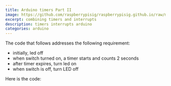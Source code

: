 ```yaml
---
title: Arduino timers Part II
image: https://github.com/raspberrypisig/raspberrypisig.github.io/raw/master/assets/images/interrupts_and_timers.jpg
excerpt: combining timers and interrupts
description: timers interrupts arduino 
categories: arduino
---
```


The code that follows addresses the following requirement:

- initially, led off
- when switch turned on, a timer starts and counts 2 seconds
- after timer expires, turn led on
- when switch is off, turn LED off

Here is the code:


<script src="https://gist.github.com/raspberrypisig/64b957874b4db35b58ed7aea6c835137.js"></script>

